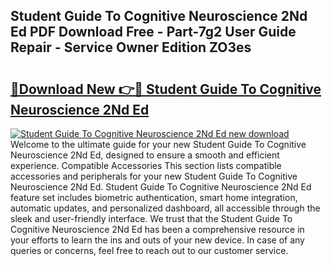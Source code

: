 ## Student Guide To Cognitive Neuroscience 2Nd Ed PDF Download Free - Part-7g2 User Guide Repair - Service Owner Edition ZO3es

# <h2><a href="http://bc48990.oget.top/?id=Student+Guide+To+Cognitive+Neuroscience+2Nd+Ed">🔗Download New 👉🔴 Student Guide To Cognitive Neuroscience 2Nd Ed</a></h2>

[![Student Guide To Cognitive Neuroscience 2Nd Ed new download](https://i.imgur.com/5g1atiW.png)](http://bc48990.oget.top/?id=Student+Guide+To+Cognitive+Neuroscience+2Nd+Ed)
Welcome to the ultimate guide for your new Student Guide To Cognitive Neuroscience 2Nd Ed, designed to ensure a smooth and efficient experience. Compatible Accessories This section lists compatible accessories and peripherals for your new Student Guide To Cognitive Neuroscience 2Nd Ed. Student Guide To Cognitive Neuroscience 2Nd Ed feature set includes biometric authentication, smart home integration, automatic updates, and personalized dashboard, all accessible through the sleek and user-friendly interface. We trust that the Student Guide To Cognitive Neuroscience 2Nd Ed has been a comprehensive resource in your efforts to learn the ins and outs of your new device. In case of any queries or concerns, feel free to reach out to our customer service.
